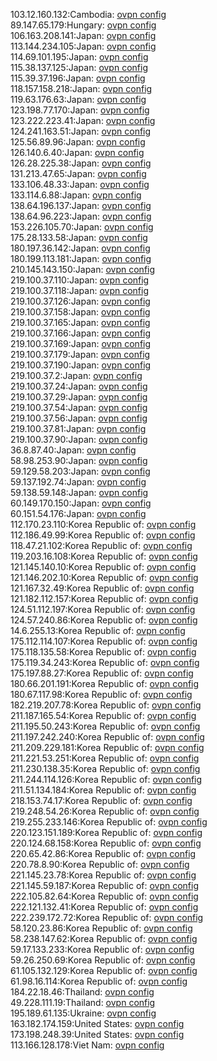 103.12.160.132:Cambodia: [ovpn config](vpn/103_12_160_132.ovpn)  
89.147.65.179:Hungary: [ovpn config](vpn/89_147_65_179.ovpn)  
106.163.208.141:Japan: [ovpn config](vpn/106_163_208_141.ovpn)  
113.144.234.105:Japan: [ovpn config](vpn/113_144_234_105.ovpn)  
114.69.101.195:Japan: [ovpn config](vpn/114_69_101_195.ovpn)  
115.38.137.125:Japan: [ovpn config](vpn/115_38_137_125.ovpn)  
115.39.37.196:Japan: [ovpn config](vpn/115_39_37_196.ovpn)  
118.157.158.218:Japan: [ovpn config](vpn/118_157_158_218.ovpn)  
119.63.176.63:Japan: [ovpn config](vpn/119_63_176_63.ovpn)  
123.198.77.170:Japan: [ovpn config](vpn/123_198_77_170.ovpn)  
123.222.223.41:Japan: [ovpn config](vpn/123_222_223_41.ovpn)  
124.241.163.51:Japan: [ovpn config](vpn/124_241_163_51.ovpn)  
125.56.89.96:Japan: [ovpn config](vpn/125_56_89_96.ovpn)  
126.140.6.40:Japan: [ovpn config](vpn/126_140_6_40.ovpn)  
126.28.225.38:Japan: [ovpn config](vpn/126_28_225_38.ovpn)  
131.213.47.65:Japan: [ovpn config](vpn/131_213_47_65.ovpn)  
133.106.48.33:Japan: [ovpn config](vpn/133_106_48_33.ovpn)  
133.114.6.88:Japan: [ovpn config](vpn/133_114_6_88.ovpn)  
138.64.196.137:Japan: [ovpn config](vpn/138_64_196_137.ovpn)  
138.64.96.223:Japan: [ovpn config](vpn/138_64_96_223.ovpn)  
153.226.105.70:Japan: [ovpn config](vpn/153_226_105_70.ovpn)  
175.28.133.58:Japan: [ovpn config](vpn/175_28_133_58.ovpn)  
180.197.36.142:Japan: [ovpn config](vpn/180_197_36_142.ovpn)  
180.199.113.181:Japan: [ovpn config](vpn/180_199_113_181.ovpn)  
210.145.143.150:Japan: [ovpn config](vpn/210_145_143_150.ovpn)  
219.100.37.110:Japan: [ovpn config](vpn/219_100_37_110.ovpn)  
219.100.37.118:Japan: [ovpn config](vpn/219_100_37_118.ovpn)  
219.100.37.126:Japan: [ovpn config](vpn/219_100_37_126.ovpn)  
219.100.37.158:Japan: [ovpn config](vpn/219_100_37_158.ovpn)  
219.100.37.165:Japan: [ovpn config](vpn/219_100_37_165.ovpn)  
219.100.37.166:Japan: [ovpn config](vpn/219_100_37_166.ovpn)  
219.100.37.169:Japan: [ovpn config](vpn/219_100_37_169.ovpn)  
219.100.37.179:Japan: [ovpn config](vpn/219_100_37_179.ovpn)  
219.100.37.190:Japan: [ovpn config](vpn/219_100_37_190.ovpn)  
219.100.37.2:Japan: [ovpn config](vpn/219_100_37_2.ovpn)  
219.100.37.24:Japan: [ovpn config](vpn/219_100_37_24.ovpn)  
219.100.37.29:Japan: [ovpn config](vpn/219_100_37_29.ovpn)  
219.100.37.54:Japan: [ovpn config](vpn/219_100_37_54.ovpn)  
219.100.37.56:Japan: [ovpn config](vpn/219_100_37_56.ovpn)  
219.100.37.81:Japan: [ovpn config](vpn/219_100_37_81.ovpn)  
219.100.37.90:Japan: [ovpn config](vpn/219_100_37_90.ovpn)  
36.8.87.40:Japan: [ovpn config](vpn/36_8_87_40.ovpn)  
58.98.253.90:Japan: [ovpn config](vpn/58_98_253_90.ovpn)  
59.129.58.203:Japan: [ovpn config](vpn/59_129_58_203.ovpn)  
59.137.192.74:Japan: [ovpn config](vpn/59_137_192_74.ovpn)  
59.138.59.148:Japan: [ovpn config](vpn/59_138_59_148.ovpn)  
60.149.170.150:Japan: [ovpn config](vpn/60_149_170_150.ovpn)  
60.151.54.176:Japan: [ovpn config](vpn/60_151_54_176.ovpn)  
112.170.23.110:Korea Republic of: [ovpn config](vpn/112_170_23_110.ovpn)  
112.186.49.99:Korea Republic of: [ovpn config](vpn/112_186_49_99.ovpn)  
118.47.21.102:Korea Republic of: [ovpn config](vpn/118_47_21_102.ovpn)  
119.203.16.108:Korea Republic of: [ovpn config](vpn/119_203_16_108.ovpn)  
121.145.140.10:Korea Republic of: [ovpn config](vpn/121_145_140_10.ovpn)  
121.146.202.10:Korea Republic of: [ovpn config](vpn/121_146_202_10.ovpn)  
121.167.32.49:Korea Republic of: [ovpn config](vpn/121_167_32_49.ovpn)  
121.182.112.157:Korea Republic of: [ovpn config](vpn/121_182_112_157.ovpn)  
124.51.112.197:Korea Republic of: [ovpn config](vpn/124_51_112_197.ovpn)  
124.57.240.86:Korea Republic of: [ovpn config](vpn/124_57_240_86.ovpn)  
14.6.255.13:Korea Republic of: [ovpn config](vpn/14_6_255_13.ovpn)  
175.112.114.107:Korea Republic of: [ovpn config](vpn/175_112_114_107.ovpn)  
175.118.135.58:Korea Republic of: [ovpn config](vpn/175_118_135_58.ovpn)  
175.119.34.243:Korea Republic of: [ovpn config](vpn/175_119_34_243.ovpn)  
175.197.88.27:Korea Republic of: [ovpn config](vpn/175_197_88_27.ovpn)  
180.66.201.191:Korea Republic of: [ovpn config](vpn/180_66_201_191.ovpn)  
180.67.117.98:Korea Republic of: [ovpn config](vpn/180_67_117_98.ovpn)  
182.219.207.78:Korea Republic of: [ovpn config](vpn/182_219_207_78.ovpn)  
211.187.165.54:Korea Republic of: [ovpn config](vpn/211_187_165_54.ovpn)  
211.195.50.243:Korea Republic of: [ovpn config](vpn/211_195_50_243.ovpn)  
211.197.242.240:Korea Republic of: [ovpn config](vpn/211_197_242_240.ovpn)  
211.209.229.181:Korea Republic of: [ovpn config](vpn/211_209_229_181.ovpn)  
211.221.53.251:Korea Republic of: [ovpn config](vpn/211_221_53_251.ovpn)  
211.230.138.35:Korea Republic of: [ovpn config](vpn/211_230_138_35.ovpn)  
211.244.114.126:Korea Republic of: [ovpn config](vpn/211_244_114_126.ovpn)  
211.51.134.184:Korea Republic of: [ovpn config](vpn/211_51_134_184.ovpn)  
218.153.74.17:Korea Republic of: [ovpn config](vpn/218_153_74_17.ovpn)  
219.248.54.26:Korea Republic of: [ovpn config](vpn/219_248_54_26.ovpn)  
219.255.233.146:Korea Republic of: [ovpn config](vpn/219_255_233_146.ovpn)  
220.123.151.189:Korea Republic of: [ovpn config](vpn/220_123_151_189.ovpn)  
220.124.68.158:Korea Republic of: [ovpn config](vpn/220_124_68_158.ovpn)  
220.65.42.86:Korea Republic of: [ovpn config](vpn/220_65_42_86.ovpn)  
220.78.8.90:Korea Republic of: [ovpn config](vpn/220_78_8_90.ovpn)  
221.145.23.78:Korea Republic of: [ovpn config](vpn/221_145_23_78.ovpn)  
221.145.59.187:Korea Republic of: [ovpn config](vpn/221_145_59_187.ovpn)  
222.105.82.64:Korea Republic of: [ovpn config](vpn/222_105_82_64.ovpn)  
222.121.132.41:Korea Republic of: [ovpn config](vpn/222_121_132_41.ovpn)  
222.239.172.72:Korea Republic of: [ovpn config](vpn/222_239_172_72.ovpn)  
58.120.23.86:Korea Republic of: [ovpn config](vpn/58_120_23_86.ovpn)  
58.238.147.62:Korea Republic of: [ovpn config](vpn/58_238_147_62.ovpn)  
59.17.133.233:Korea Republic of: [ovpn config](vpn/59_17_133_233.ovpn)  
59.26.250.69:Korea Republic of: [ovpn config](vpn/59_26_250_69.ovpn)  
61.105.132.129:Korea Republic of: [ovpn config](vpn/61_105_132_129.ovpn)  
61.98.16.114:Korea Republic of: [ovpn config](vpn/61_98_16_114.ovpn)  
184.22.18.46:Thailand: [ovpn config](vpn/184_22_18_46.ovpn)  
49.228.111.19:Thailand: [ovpn config](vpn/49_228_111_19.ovpn)  
195.189.61.135:Ukraine: [ovpn config](vpn/195_189_61_135.ovpn)  
163.182.174.159:United States: [ovpn config](vpn/163_182_174_159.ovpn)  
173.198.248.39:United States: [ovpn config](vpn/173_198_248_39.ovpn)  
113.166.128.178:Viet Nam: [ovpn config](vpn/113_166_128_178.ovpn)  
